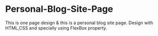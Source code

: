 # Personal-Blog-Site-Page
This is one page design &amp; this is a personal blog site page. Design with HTML,CSS and specially using FlexBox property.

